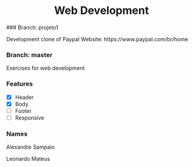 <h1 align="center">Web Development</h1>
### Branch: projeto1
<p>Development clone of Paypal Website: https://www.paypal.com/br/home</p>

### Branch: master
<p>Exercises for web development</p>

### Features
- [x] Header
- [x] Body
- [ ] Footer
- [ ] Responsive 

### Names
<p>Alexandre Sampaio</p>
<p>Leonardo Mateus</p>
